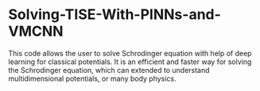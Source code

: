 # Solving-TISE-With-PINNs-and-VMCNN
This code allows the user to solve Schrodinger equation with help of deep learning for classical potentials. It is an efficient and faster way for solving the Schrodinger equation, which can extended to understand multidimensional potentials, or many body physics. 
